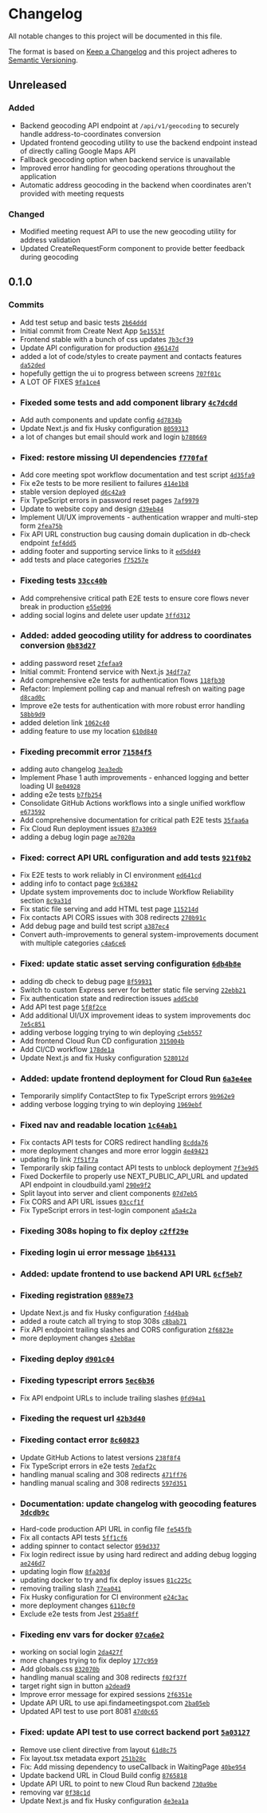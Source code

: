 # Changelog

All notable changes to this project will be documented in this file.

The format is based on [Keep a Changelog](https://keepachangelog.com/en/1.0.0/)
and this project adheres to [Semantic Versioning](https://semver.org/spec/v2.0.0.html).

## Unreleased

### Added

- Backend geocoding API endpoint at `/api/v1/geocoding` to securely handle address-to-coordinates conversion
- Updated frontend geocoding utility to use the backend endpoint instead of directly calling Google Maps API
- Fallback geocoding option when backend service is unavailable
- Improved error handling for geocoding operations throughout the application
- Automatic address geocoding in the backend when coordinates aren't provided with meeting requests

### Changed

- Modified meeting request API to use the new geocoding utility for address validation
- Updated CreateRequestForm component to provide better feedback during geocoding

## 0.1.0

### Commits

- Add test setup and basic tests [`2b64ddd`](https://github.com/groots/meeting-spot-frontend/commit/2b64ddd48f530f89c8e4a6600c994631042aaa44)
- Initial commit from Create Next App [`5e1553f`](https://github.com/groots/meeting-spot-frontend/commit/5e1553f2a1b0af1e7b76d441af1423d1a797b42b)
- Frontend stable with a bunch of css updates [`7b3cf39`](https://github.com/groots/meeting-spot-frontend/commit/7b3cf39776a31c3d203fa1ec38bf2e1d2adc4cc3)
- Update API configuration for production [`496147d`](https://github.com/groots/meeting-spot-frontend/commit/496147d96a09e393ea386c7e92c57a90b8fbd57f)
- added a lot of code/styles to create payment and contacts features [`da52ded`](https://github.com/groots/meeting-spot-frontend/commit/da52ded05b76da327b56132074e8138ecd6bb6f9)
- hopefully gettign the ui to progress between screens [`707f01c`](https://github.com/groots/meeting-spot-frontend/commit/707f01c48e1589d8f749ee6db2e6c56638f55e85)
- A LOT OF FIXES [`9fa1ce4`](https://github.com/groots/meeting-spot-frontend/commit/9fa1ce4480bc05bc208073dac76a28609e57c992)
- ### Fixeded some tests and add component library [`4c7dcdd`](https://github.com/groots/meeting-spot-frontend/commit/4c7dcdd405f52c35cb587b85cf59dbf1b6d8eab1)
- Add auth components and update config [`4d7834b`](https://github.com/groots/meeting-spot-frontend/commit/4d7834b8013fb2ce7f4ce8b4cc95190ce89c0a28)
- Update Next.js and fix Husky configuration [`8059313`](https://github.com/groots/meeting-spot-frontend/commit/8059313f77a099bfa1a6e377ed5f40dde521b8eb)
- a lot of changes but email should work and login [`b780669`](https://github.com/groots/meeting-spot-frontend/commit/b7806695df9fca232f9c801f190dcf82180e7579)
- ### Fixed: restore missing UI dependencies [`f770faf`](https://github.com/groots/meeting-spot-frontend/commit/f770faf339d70dacdf0ec7959051cd8011660bb5)
- Add core meeting spot workflow documentation and test script [`4d35fa9`](https://github.com/groots/meeting-spot-frontend/commit/4d35fa97b8ad6cf48aa63674c22ab44ccc236aaa)
- Fix e2e tests to be more resilient to failures [`414e1b8`](https://github.com/groots/meeting-spot-frontend/commit/414e1b8a447e9d8b7c64edc2dffed72ed4e46023)
- stable version deployed [`d6c42a9`](https://github.com/groots/meeting-spot-frontend/commit/d6c42a918426027f4210e64468c2ecff98c56854)
- Fix TypeScript errors in password reset pages [`7af9979`](https://github.com/groots/meeting-spot-frontend/commit/7af9979117d2afeed9515b6537b347f9cb19bb3e)
- Update to website copy and design [`d39eb44`](https://github.com/groots/meeting-spot-frontend/commit/d39eb447518f2684d4adecc39a6a9052369af752)
- Implement UI/UX improvements - authentication wrapper and multi-step form [`2fea75b`](https://github.com/groots/meeting-spot-frontend/commit/2fea75bf4bb15902266965985f1c92ae7e4ddb87)
- Fix API URL construction bug causing domain duplication in db-check endpoint [`fef4dd5`](https://github.com/groots/meeting-spot-frontend/commit/fef4dd5c652766367054d5b5394be4f643357dd2)
- adding footer and supporting service links to it [`ed5dd49`](https://github.com/groots/meeting-spot-frontend/commit/ed5dd49ba1fd4b35bea98a1c056a4db67b270afb)
- add tests and place categories [`f75257e`](https://github.com/groots/meeting-spot-frontend/commit/f75257e47b5a2d7beecba4598f46b888b5c75efd)
- ### Fixeding tests [`33cc40b`](https://github.com/groots/meeting-spot-frontend/commit/33cc40ba6ed45cb1e91807b71295bc18ce310b1a)
- Add comprehensive critical path E2E tests to ensure core flows never break in production [`e55e096`](https://github.com/groots/meeting-spot-frontend/commit/e55e096292b53607d3e56bff3aece59d816b99e9)
- adding social logins and delete user update [`3ffd312`](https://github.com/groots/meeting-spot-frontend/commit/3ffd31204a514af152d7f1428d72c7b68429a9ae)
- ### Added: added geocoding utility for address to coordinates conversion [`0b83d27`](https://github.com/groots/meeting-spot-frontend/commit/0b83d279e1293933e7803b3e9f22c75ca9e0d6b8)
- adding password reset [`2fefaa9`](https://github.com/groots/meeting-spot-frontend/commit/2fefaa96cc82bd62b2939bed744c0052d5338422)
- Initial commit: Frontend service with Next.js [`34df7a7`](https://github.com/groots/meeting-spot-frontend/commit/34df7a72602363ba187f837186790e71ec5e320c)
- Add comprehensive e2e tests for authentication flows [`118fb30`](https://github.com/groots/meeting-spot-frontend/commit/118fb30b1244b8eb72b5f4f65a83064ea26da782)
- Refactor: Implement polling cap and manual refresh on waiting page [`d8cad0c`](https://github.com/groots/meeting-spot-frontend/commit/d8cad0ce235cdec8e85c4fc8a0ac1b51ecb1c9ef)
- Improve e2e tests for authentication with more robust error handling [`58bb9d9`](https://github.com/groots/meeting-spot-frontend/commit/58bb9d93c9ea275bc4dc491e3b6bb8717bfe3027)
- added deletion link [`1062c40`](https://github.com/groots/meeting-spot-frontend/commit/1062c408e82f69489e45a3ca9458d4b77e1daa24)
- adding feature to use my location [`610d840`](https://github.com/groots/meeting-spot-frontend/commit/610d840667b2d33ec8c472e9ecad71a08bdaf8f4)
- ### Fixeding precommit error [`71584f5`](https://github.com/groots/meeting-spot-frontend/commit/71584f5808e897b7b69cf6974766244d0e8bbd91)
- adding auto changelog [`3ea3edb`](https://github.com/groots/meeting-spot-frontend/commit/3ea3edb1cd9d62cf41012a1f3f75182b33a1034f)
- Implement Phase 1 auth improvements - enhanced logging and better loading UI [`8e04928`](https://github.com/groots/meeting-spot-frontend/commit/8e049287675a7c595eecf540e187f860353dd869)
- adding e2e tests [`b7fb254`](https://github.com/groots/meeting-spot-frontend/commit/b7fb2540606a848cec02caa7d12421c09cf555e0)
- Consolidate GitHub Actions workflows into a single unified workflow [`e673592`](https://github.com/groots/meeting-spot-frontend/commit/e673592bc565893b93128711c3d5474ade28d16e)
- Add comprehensive documentation for critical path E2E tests [`35faa6a`](https://github.com/groots/meeting-spot-frontend/commit/35faa6a577421ce53185c415e83839cb1d4ec319)
- Fix Cloud Run deployment issues [`87a3069`](https://github.com/groots/meeting-spot-frontend/commit/87a3069ec15221dcb26aba4f9908216dbc600231)
- adding a debug login page [`ae7020a`](https://github.com/groots/meeting-spot-frontend/commit/ae7020a6305391422c7e8ccc8309a2685a5d3a3f)
- ### Fixed: correct API URL configuration and add tests [`921f0b2`](https://github.com/groots/meeting-spot-frontend/commit/921f0b29884bc516323b5b9c62b94298b289a4c6)
- Fix E2E tests to work reliably in CI environment [`ed641cd`](https://github.com/groots/meeting-spot-frontend/commit/ed641cdce34b943ed6dad24e9ec9216e892e1e9b)
- adding info to contact page [`9c63842`](https://github.com/groots/meeting-spot-frontend/commit/9c63842eee3b33d5beec263038f61171e6c9c1d7)
- Update system improvements doc to include Workflow Reliability section [`8c9a31d`](https://github.com/groots/meeting-spot-frontend/commit/8c9a31d1683ee9404f465363bbb11320d4b7ae51)
- Fix static file serving and add HTML test page [`115214d`](https://github.com/groots/meeting-spot-frontend/commit/115214d8b8a3cd6c898f1d12e716b13b8a2c31d8)
- Fix contacts API CORS issues with 308 redirects [`270b91c`](https://github.com/groots/meeting-spot-frontend/commit/270b91c7ea0ba62f182a231113c0703ef52156a6)
- Add debug page and build test script [`a387ec4`](https://github.com/groots/meeting-spot-frontend/commit/a387ec4aaa7a7573de7b6fb835926002214d6957)
- Convert auth-improvements to general system-improvements document with multiple categories [`c4a6ce6`](https://github.com/groots/meeting-spot-frontend/commit/c4a6ce6bca4c7345cdb7d699d8e3e4febd017257)
- ### Fixed: update static asset serving configuration [`6db4b8e`](https://github.com/groots/meeting-spot-frontend/commit/6db4b8ebecee8b3a0440dd4f2cba6696e7c12923)
- adding db check to debug page [`8f59931`](https://github.com/groots/meeting-spot-frontend/commit/8f59931529cc263b9efedbe051737d9e90ed1329)
- Switch to custom Express server for better static file serving [`22ebb21`](https://github.com/groots/meeting-spot-frontend/commit/22ebb21ee7d5de23292401e97cd0c128643ee027)
- Fix authentication state and redirection issues [`add5cb0`](https://github.com/groots/meeting-spot-frontend/commit/add5cb082f41f5bbb4b28723e8b886928023a11d)
- Add API test page [`5f8f2ce`](https://github.com/groots/meeting-spot-frontend/commit/5f8f2ce00d5511e34a29f7c2b610f4bfc8dd83cd)
- Add additional UI/UX improvement ideas to system improvements doc [`7e5c851`](https://github.com/groots/meeting-spot-frontend/commit/7e5c85128769efed6c36393cbbc7bfaeeb6b6edd)
- adding verbose logging trying to win deploying [`c5eb557`](https://github.com/groots/meeting-spot-frontend/commit/c5eb5572b9b18d89335624774179289e50b81f1f)
- Add frontend Cloud Run CD configuration [`315004b`](https://github.com/groots/meeting-spot-frontend/commit/315004b456bb88262f3ccbbb1e10b8ec2329fc8d)
- Add CI/CD workflow [`178de1a`](https://github.com/groots/meeting-spot-frontend/commit/178de1a24c7fda8b08b084133870edcce9e8c1c3)
- Update Next.js and fix Husky configuration [`528012d`](https://github.com/groots/meeting-spot-frontend/commit/528012d6b8582e515dabc340c84424c2faa3a8b2)
- ### Added: update frontend deployment for Cloud Run [`6a3e4ee`](https://github.com/groots/meeting-spot-frontend/commit/6a3e4ee1b2d4c116b054edf6001522399de0cd45)
- Temporarily simplify ContactStep to fix TypeScript errors [`9b962e9`](https://github.com/groots/meeting-spot-frontend/commit/9b962e9154eef360bb44b34f8ee8aabfe7933fe1)
- adding verbose logging trying to win deploying [`1969ebf`](https://github.com/groots/meeting-spot-frontend/commit/1969ebfba5aeaf491cecfa3ad94bd6e1aa118c56)
- ### Fixed nav and readable location [`1c64ab1`](https://github.com/groots/meeting-spot-frontend/commit/1c64ab1ff2d89e240970f95d9e0a0c17a4eb337f)
- Fix contacts API tests for CORS redirect handling [`8cdda76`](https://github.com/groots/meeting-spot-frontend/commit/8cdda767eecbcfed03c2d72fa7871e197a0dbf33)
- more deployment changes and more error loggin [`4e49423`](https://github.com/groots/meeting-spot-frontend/commit/4e49423d6eb5e258db6c124771a995ccec38d4cf)
- updating fb link [`7f51f7a`](https://github.com/groots/meeting-spot-frontend/commit/7f51f7a461c992e74fd6569f39a1dbc008111d2a)
- Temporarily skip failing contact API tests to unblock deployment [`7f3e9d5`](https://github.com/groots/meeting-spot-frontend/commit/7f3e9d5999dc37ae55e761c9a0703e123c112d4a)
- Fixed Dockerfile to properly use NEXT_PUBLIC_API_URL and updated API endpoint in cloudbuild.yaml [`290e9f2`](https://github.com/groots/meeting-spot-frontend/commit/290e9f255f5ede900c92914c95df6bb0946eb140)
- Split layout into server and client components [`07d7eb5`](https://github.com/groots/meeting-spot-frontend/commit/07d7eb58943ea71fe1e3689b4e65395cac265417)
- Fix CORS and API URL issues [`03ccf1f`](https://github.com/groots/meeting-spot-frontend/commit/03ccf1f1b8a53b9ed0065815cacb51582b61776a)
- Fix TypeScript errors in test-login component [`a5a4c2a`](https://github.com/groots/meeting-spot-frontend/commit/a5a4c2a8c9e7b5c3dac72ea1bc3b641b610bc1b4)
- ### Fixeding 308s hoping to fix deploy [`c2ff29e`](https://github.com/groots/meeting-spot-frontend/commit/c2ff29eb0be84bed238f50566ab99b3410a17e9c)
- ### Fixeding login ui error message [`1b64131`](https://github.com/groots/meeting-spot-frontend/commit/1b64131d056f3d9a07fd80a9e9f73e61cebb2e0a)
- ### Added: update frontend to use backend API URL [`6cf5eb7`](https://github.com/groots/meeting-spot-frontend/commit/6cf5eb7c48886a54a3ef68d8bd18b74cba83facb)
- ### Fixeding registration [`0889e73`](https://github.com/groots/meeting-spot-frontend/commit/0889e73ce85fd9edbc66ad726428b3519814c956)
- Update Next.js and fix Husky configuration [`f4d4bab`](https://github.com/groots/meeting-spot-frontend/commit/f4d4babd4b110ee34c38a23583eece5978c10b03)
- added a route catch all trying to stop 308s [`c8bab71`](https://github.com/groots/meeting-spot-frontend/commit/c8bab7105b3f69b6537517d598f7d8327c576b7b)
- Fix API endpoint trailing slashes and CORS configuration [`2f6823e`](https://github.com/groots/meeting-spot-frontend/commit/2f6823ec755db4e7bf0550fd64a88b8da2008f99)
- more deployment changes [`43eb8ae`](https://github.com/groots/meeting-spot-frontend/commit/43eb8aeb85154d32ad23a5ed719834b28a6efc87)
- ### Fixeding deploy [`d901c04`](https://github.com/groots/meeting-spot-frontend/commit/d901c04ce671154b53afa37f9b7dc34b409f78c3)
- ### Fixeding typescript errors [`5ec6b36`](https://github.com/groots/meeting-spot-frontend/commit/5ec6b368cc303c17a71ef606b542ac984d458619)
- Fix API endpoint URLs to include trailing slashes [`0fd94a1`](https://github.com/groots/meeting-spot-frontend/commit/0fd94a145fa059bbfcab6c01e711a059a0e3d757)
- ### Fixeding the request url [`42b3d40`](https://github.com/groots/meeting-spot-frontend/commit/42b3d406dfdca329bfb66813f7c54737414532ea)
- ### Fixeding contact error [`8c60823`](https://github.com/groots/meeting-spot-frontend/commit/8c60823afea640a865bc074eb24751b7757933f9)
- Update GitHub Actions to latest versions [`238f8f4`](https://github.com/groots/meeting-spot-frontend/commit/238f8f486141ecd4b7ff0d38efebeb3ef99f34c0)
- Fix TypeScript errors in e2e tests [`7edaf2c`](https://github.com/groots/meeting-spot-frontend/commit/7edaf2cac994b2fe5a99e249e79218bf45adf501)
- handling manual scaling and 308 redirects [`471ff76`](https://github.com/groots/meeting-spot-frontend/commit/471ff76bcfe844de366fae792a852111171a7188)
- handling manual scaling and 308 redirects [`597d351`](https://github.com/groots/meeting-spot-frontend/commit/597d3516408efee97c4ff82834f93be32c334af3)
- ### Documentation: update changelog with geocoding features [`3dcdb9c`](https://github.com/groots/meeting-spot-frontend/commit/3dcdb9c69fa585023bf80a3f2e6caf7008d2cdd0)
- Hard-code production API URL in config file [`fe545fb`](https://github.com/groots/meeting-spot-frontend/commit/fe545fbde2cc9ce4e34d23ac0d27240b57d7f415)
- Fix all contacts API tests [`5ff1cf6`](https://github.com/groots/meeting-spot-frontend/commit/5ff1cf61f8909ee1af5165868716823d43c546c8)
- adding spinner to contact selector [`059d337`](https://github.com/groots/meeting-spot-frontend/commit/059d337e5d54f8c00b8e6d5bc013921430efa49a)
- Fix login redirect issue by using hard redirect and adding debug logging [`ae246d7`](https://github.com/groots/meeting-spot-frontend/commit/ae246d77aa75bdd0263f71180b86ac67109a0a6d)
- updating login flow [`8fa203d`](https://github.com/groots/meeting-spot-frontend/commit/8fa203d3b4104763ef460646820c44a3f082bec1)
- updating docker to try and fix deploy issues [`81c225c`](https://github.com/groots/meeting-spot-frontend/commit/81c225c2b7338ab58f05c483527814e2e90f3df1)
- removing trailing slash [`77ea041`](https://github.com/groots/meeting-spot-frontend/commit/77ea0415ed1a2a35cc686350a871f53329e1371e)
- Fix Husky configuration for CI environment [`e24c3ac`](https://github.com/groots/meeting-spot-frontend/commit/e24c3ac42f501d6f5656b3348f80dcce64696386)
- more deployment changes [`6110cf0`](https://github.com/groots/meeting-spot-frontend/commit/6110cf0997fc84ab59081abb625ff4917c0a7194)
- Exclude e2e tests from Jest [`295a8ff`](https://github.com/groots/meeting-spot-frontend/commit/295a8ff061bcad88bb8f003785240535d6158605)
- ### Fixeding env vars for docker [`07ca6e2`](https://github.com/groots/meeting-spot-frontend/commit/07ca6e2b5d2756a0a9cab2f5b33e8c6bd49c3c33)
- working on social login [`2da427f`](https://github.com/groots/meeting-spot-frontend/commit/2da427f261f92b33aa14d44bc3ea4d798c1e94bd)
- more changes trying to fix deploy [`177c959`](https://github.com/groots/meeting-spot-frontend/commit/177c959a3d1bccba02cea68eebabb47f94ca18bc)
- Add globals.css [`832070b`](https://github.com/groots/meeting-spot-frontend/commit/832070b2ec9b0d7780daebb7ab9706b31745e6a4)
- handling manual scaling and 308 redirects [`f02f37f`](https://github.com/groots/meeting-spot-frontend/commit/f02f37f100dc0d5e0190772f2d01bf340f98d7bd)
- target right sign in button [`a2dead9`](https://github.com/groots/meeting-spot-frontend/commit/a2dead9230ca629f8d5ad7f598fdc860cf6af6bc)
- Improve error message for expired sessions [`2f6351e`](https://github.com/groots/meeting-spot-frontend/commit/2f6351e206bf038b510343de4a8a9bf8655c519c)
- Update API URL to use api.findameetingspot.com [`2ba05eb`](https://github.com/groots/meeting-spot-frontend/commit/2ba05eb2f2e0c38eb65a283f6cb2b044421195fb)
- Updated API test to use port 8081 [`47d0c65`](https://github.com/groots/meeting-spot-frontend/commit/47d0c6574e444f17b87688ca86dabff1233f54ac)
- ### Fixed: update API test to use correct backend port [`5a03127`](https://github.com/groots/meeting-spot-frontend/commit/5a0312738ab9de4c70dc822b31f5a00999ab1711)
- Remove use client directive from layout [`61d8c75`](https://github.com/groots/meeting-spot-frontend/commit/61d8c75297e8e55680ac7cdb6837605553e45bd2)
- Fix layout.tsx metadata export [`251b28c`](https://github.com/groots/meeting-spot-frontend/commit/251b28c4dcb42e916123e0c98c288f068178fe51)
- Fix: Add missing dependency to useCallback in WaitingPage [`40be954`](https://github.com/groots/meeting-spot-frontend/commit/40be9547e0c27150258572405cc69dd7da21f9b5)
- Update backend URL in Cloud Build config [`8765818`](https://github.com/groots/meeting-spot-frontend/commit/8765818a3986e22695d9de8704cfb8b6702452fa)
- Update API URL to point to new Cloud Run backend [`730a9be`](https://github.com/groots/meeting-spot-frontend/commit/730a9be6d8933ce32b7eb23b909a95e1ec05dd4a)
- removing var [`0f38c1d`](https://github.com/groots/meeting-spot-frontend/commit/0f38c1d0f6571af5185447788a3362ca5117fa92)
- Update Next.js and fix Husky configuration [`4e3ea1a`](https://github.com/groots/meeting-spot-frontend/commit/4e3ea1adada1e8513373be8aae1715790c7539be)
